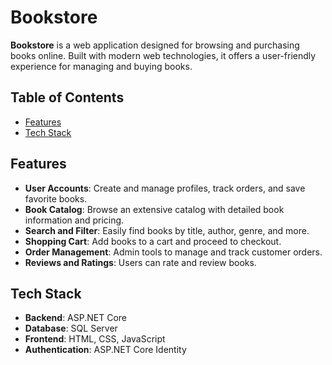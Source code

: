 # Bookstore

**Bookstore** is a web application designed for browsing and purchasing books online. Built with modern web technologies, it offers a user-friendly experience for managing and buying books.

## Table of Contents

- [Features](#features)
- [Tech Stack](#tech-stack)


## Features

- **User Accounts**: Create and manage profiles, track orders, and save favorite books.
- **Book Catalog**: Browse an extensive catalog with detailed book information and pricing.
- **Search and Filter**: Easily find books by title, author, genre, and more.
- **Shopping Cart**: Add books to a cart and proceed to checkout.
- **Order Management**: Admin tools to manage and track customer orders.
- **Reviews and Ratings**: Users can rate and review books.

## Tech Stack

- **Backend**: ASP.NET Core
- **Database**: SQL Server
- **Frontend**: HTML, CSS, JavaScript
- **Authentication**: ASP.NET Core Identity
